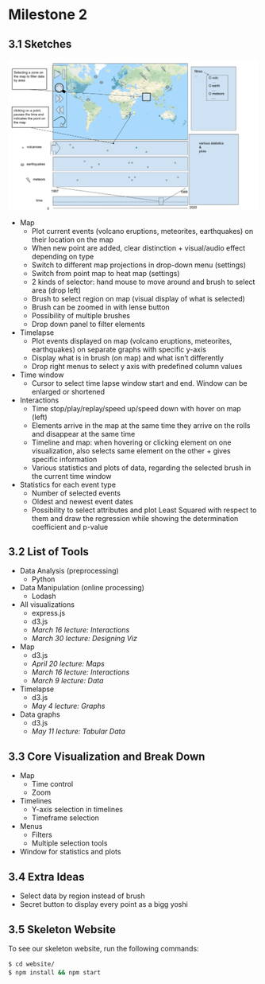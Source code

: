 # Milestone 2

## 3.1 Sketches

![Fig. 1 - Sketch of our final visualization](img/sketch.png)

- Map
  - Plot current events (volcano eruptions, meteorites, earthquakes) on their location on the map
  - When new point are added, clear distinction + visual/audio effect depending on type
  - Switch to different map projections in drop-down menu (settings)
  - Switch from point map to heat map (settings)
  - 2 kinds of selector: hand mouse to move around and brush to select area (drop left)
  - Brush to select region on map (visual display of what is selected)
  - Brush can be zoomed in with lense button
  - Possibility of multiple brushes
  - Drop down panel to filter elements
- Timelapse
  - Plot events displayed on map (volcano eruptions, meteorites, earthquakes) on separate graphs with specific y-axis
  - Display what is in brush (on map) and what isn’t differently
  - Drop right menus to select y axis with predefined column values
- Time window
  - Cursor to select time lapse window start and end. Window can be enlarged or shortened 
- Interactions
  - Time stop/play/replay/speed up/speed down with hover on map (left)
  - Elements arrive in the map at the same time they arrive on the rolls and disappear at the same time
  - Timeline and map: when hovering or clicking element on one visualization, also selects same element on the other + gives specific information
  - Various statistics and plots of data, regarding the selected brush in the current time window
- Statistics for each event type
  - Number of selected events
  - Oldest and newest event dates
  - Possibility to select attributes and plot Least Squared with respect to them and draw the regression while showing the determination coefficient and p-value

## 3.2 List of Tools

- Data Analysis (preprocessing)
  - Python
- Data Manipulation (online processing)
  - Lodash
- All visualizations
  - express.js
  - d3.js
  - *March 16 lecture: Interactions*
  - *March 30 lecture: Designing Viz*
- Map
  - d3.js
  - *April 20 lecture: Maps*
  - *March 16 lecture: Interactions*
  - *March 9 lecture: Data*
- Timelapse
  - d3.js
  - *May 4 lecture: Graphs*
- Data graphs
  - d3.js
  - *May 11 lecture: Tabular Data*

## 3.3 Core Visualization and Break Down

- Map
  - Time control
  - Zoom
- Timelines
  - Y-axis selection in timelines
  - Timeframe selection
- Menus
  - Filters
  - Multiple selection tools
- Window for statistics and plots

## 3.4 Extra Ideas

- Select data by region instead of brush
- Secret button to display every point as a bigg yoshi

## 3.5 Skeleton Website

To see our skeleton website, run the following commands:

```sh
$ cd website/
$ npm install && npm start
```